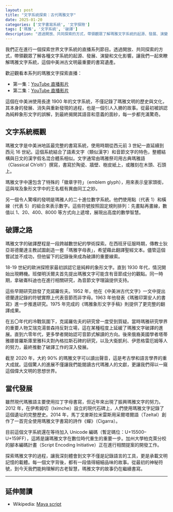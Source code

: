 ```yaml
---
layout: post
title: "文字系統探索：古代瑪雅文字"
date: 2025-01-20
categories: ['文字書寫系統', '文字探險']
tags: ['瑪雅', '文字系統', '破譯']
description: "透過開放、共同探索的方式，帶領觀眾了解瑪雅文字系統的起源、發展、演變和文化影響。"
---
```


我們正在進行一個探索世界文字系統的直播系列節目。透過開放、共同探索的方式，帶領觀眾了解各種文字系統的起源、發展、演變和文化影響。讓我們一起來瞭解瑪雅文字系統，這個中美洲古文明最重要的書寫遺產。

歡迎觀看本系列的瑪雅文字探索直播：
- 第一集：[YouTube 直播影片](https://youtube.com/live/DDzVEF_nacU)
- 第二集：[YouTube 直播影片](https://youtube.com/live/-fKCmjU6Ss0)

這個在中美洲使用長達 1900 年的文字系統，不僅記錄了瑪雅文明的歷史與文化，其本身的發展、消失與重新發現的過程，也是一個引人入勝的故事。從最初被誤認為純粹象形文字的誤解，到最終揭開其語音和意義的面紗，每一步都充滿驚奇。

## 文字系統概觀

瑪雅文字是中美洲地區最完整的書寫系統，使用時期從西元前 3 世紀一直延續到西元 16 世紀。這個系統結合了語素文字（類似漢字）和音節文字的特色，整體結構與日文的漢字假名混合體系相似。文字通常由瑪雅祭司用古典瑪雅語（Classical Chʼoltiʼ）撰寫，書寫於陶瓷、牆壁、樹皮紙上，或雕刻在木頭、石頭上。

瑪雅文字中還包含了特殊的「徽章字符」（emblem glyph），用來表示皇家頭銜，這與埃及象形文字中的王名框有異曲同工之妙。

另一個令人驚嘆的發明是瑪雅人的二十進位數字系統。他們使用點（代表 1）和橫線（代表 5）的組合來表示數字。這些符號按照固定規則排列：先畫點再畫線，數值以 1、20、400、8000 等方式向上遞增，展現出高度的數學智慧。

## 破譯之路

瑪雅文字的破譯歷程是一段跨越數世紀的學術探索。在西班牙征服時期，傳教士狄亞哥德蘭達主教試圖創造一套「瑪雅字母表」，希望藉此翻譯聖經文本。儘管這個嘗試並不成功，但他留下的記錄後來成為破譯的重要線索。

18-19 世紀的歐洲探險家最初誤認它是純粹的象形文字。直到 1930 年代，情況開始出現轉機。班傑明沃爾夫首先提出瑪雅文字可能含有音節成分的觀點。同一時期，拿破崙科迪也在進行相關研究，為音節文字理論提供支持。

這些早期研究啟發了克諾羅佐夫。1952 年，他在《中美洲古代文字》一文中提出德蘭達記錄的符號實際上代表音節而非字母。1963 年他發表《瑪雅印第安人的書寫》進一步推進研究。1975 年完成的《瑪雅象形文字手稿》則提供了更完整的翻譯成果。

在五〇年代的冷戰氛圍下，克諾羅佐夫的研究曾一度受到質疑。當時瑪雅研究學界的重要人物艾瑞克湯普森持反對立場，這在某種程度上延緩了瑪雅文字破譯的進展。直到六零年代，更多學者開始認可音節式解讀的方向。後來俄裔美國學者塔蒂雅娜普羅斯庫里雅科夫對內格拉斯石碑的研究，以及大衛凱利、伊恩格雷厄姆等人的努力，最終推動了破譯工作的深入發展。

截至 2020 年，大約 90% 的瑪雅文字可以讀出聲音，這是考古學和語言學界的重大成就。這個驚人的進展不僅讓我們能閱讀古代瑪雅人的文獻，更讓我們得以一窺這個偉大文明的思想世界。

## 當代發展

雖然現代瑪雅語主要使用拉丁字母書寫，但近年來出現了振興瑪雅文字的努力。2012 年，在伊希姆切（Iximche）設立的現代石碑上，人們使用瑪雅文字記錄了這個遺址的完整歷史。2014 年，馬丁戈麥斯拉米雷斯用采爾塔爾語（Tzeltal）創作了一首完全使用瑪雅文字書寫的詩作《蟬》（Cigarra）。

目前這個文字系統還在等待加入 Unicode 編碼（暫定碼位：U+15500–U+159FF），這將是讓瑪雅文字在數位時代重生的重要一步。加州大學柏克萊分校的腳本編碼計畫（Script Encoding Initiative）正在進行相關提案的開發工作。

探索瑪雅文字的過程，讓我深刻體會到文字不僅是記錄語言的工具，更是承載文明記憶的載體。每一個文字背後，都有一段值得細細品味的故事。從最初的神秘符號，到今天我們能夠理解的古老智慧，瑪雅文字的故事仍在繼續書寫。

___

## 延伸閱讀
- Wikipedia: [Maya script](https://en.wikipedia.org/wiki/Maya_script)
